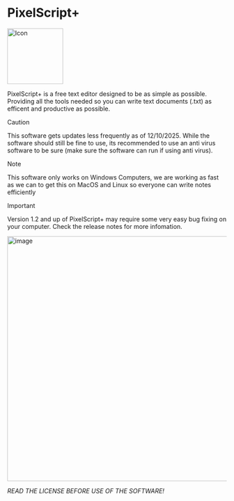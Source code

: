 # PixelScript+ 


<img width="128" height="128" alt="Icon" src="https://github.com/user-attachments/assets/ade0fd3b-35c8-460e-a7fa-97ec9c34b043" />

PixelScript+ is a free text editor designed to be as simple as possible. Providing all the tools needed so you can write text documents (.txt) as efficent and productive as possible.

>[!CAUTION]
>This software gets updates less frequently as of 12/10/2025. While the software should still be fine to use, its recommended to use an anti virus software to be sure (make sure the software can run if using anti virus).

>[!NOTE]
>This software only works on Windows Computers, we are working as fast as we can to get this on MacOS and Linux so everyone can write notes efficiently

>[!IMPORTANT]
>Version 1.2 and up of PixelScript+ may require some very easy bug fixing on your computer.
>Check the release notes for more infomation.

<img width="750" height="563" alt="image" src="https://github.com/user-attachments/assets/bb2acdf8-dbcc-4bc5-b09c-4d91b05f7406" />







*READ THE LICENSE BEFORE USE OF THE SOFTWARE!*
